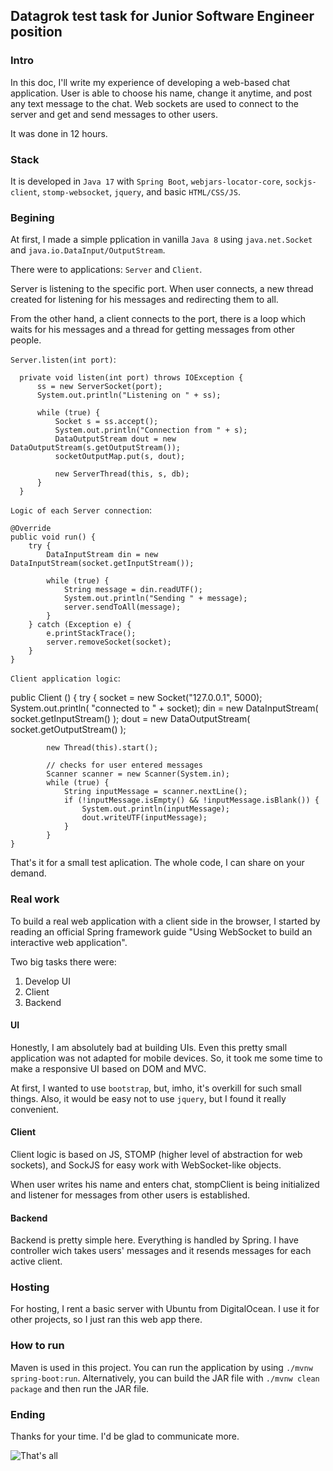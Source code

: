 ## Datagrok test task for Junior Software Engineer position

### Intro
In this doc, I'll write my experience of developing a web-based chat application.
User is able to choose his name, change it anytime, and post any text message to the chat.
Web sockets are used to connect to the server and get and send messages to other users.

It was done in 12 hours.

### Stack
It is developed in `Java 17` with `Spring Boot`, `webjars-locator-core`, `sockjs-client`, `stomp-websocket`, `jquery`, and basic `HTML/CSS/JS`.

### Begining
At first, I made a simple pplication in vanilla `Java 8` using `java.net.Socket` and `java.io.DataInput/OutputStream`.

There were to applications: `Server` and `Client`.

Server is listening to the specific port. When user connects, a new thread created for listening for his messages and redirecting them to all.

From the other hand, a client connects to the port, there is a loop which waits for his messages and a thread for getting messages from other people.

`Server.listen(int port)`:

      private void listen(int port) throws IOException {
          ss = new ServerSocket(port);
          System.out.println("Listening on " + ss);

          while (true) {
              Socket s = ss.accept();
              System.out.println("Connection from " + s);
              DataOutputStream dout = new DataOutputStream(s.getOutputStream());
              socketOutputMap.put(s, dout);

              new ServerThread(this, s, db);
          }
      }
      
 `Logic of each Server connection`:
 
    @Override
    public void run() {
        try {
            DataInputStream din = new DataInputStream(socket.getInputStream());

            while (true) {
                String message = din.readUTF();
                System.out.println("Sending " + message);
                server.sendToAll(message);
            }
        } catch (Exception e) {
            e.printStackTrace();
            server.removeSocket(socket);
        }
    }
    
`Client application logic`:

  public Client () {
        try {
            socket = new Socket("127.0.0.1", 5000);
            System.out.println( "connected to " + socket);
            din = new DataInputStream( socket.getInputStream() );
            dout = new DataOutputStream( socket.getOutputStream() );

            new Thread(this).start();

            // checks for user entered messages
            Scanner scanner = new Scanner(System.in);
            while (true) {
                String inputMessage = scanner.nextLine();
                if (!inputMessage.isEmpty() && !inputMessage.isBlank()) {
                    System.out.println(inputMessage);
                    dout.writeUTF(inputMessage);
                }
            }
    }
    
That's it for a small test aplication. The whole code, I can share on your demand.

### Real work
To build a real web application with a client side in the browser,
I started by reading an official Spring framework guide "Using WebSocket to build an interactive web application".

Two big tasks there were:

1. Develop UI
1. Client
2. Backend

#### UI
Honestly, I am absolutely bad at building UIs.
Even this pretty small application was not adapted for mobile devices.
So, it took me some time to make a responsive UI based on DOM and MVC.

At first, I wanted to use `bootstrap`, but, imho, it's overkill for such small things.
Also, it would be easy not to use `jquery`, but I found it really convenient.

#### Client
Client logic is based on JS, STOMP (higher level of abstraction for web sockets), and SockJS for easy work with WebSocket-like objects.

When user writes his name and enters chat, stompClient is being initialized and listener for messages from other users is established.

#### Backend
Backend is pretty simple here.
Everything is handled by Spring.
I have controller wich takes users' messages and it resends messages for each active client.

### Hosting
For hosting, I rent a basic server with Ubuntu from DigitalOcean.
I use it for other projects, so I just ran this web app there.

### How to run
Maven is used in this project.
You can run the application by using `./mvnw spring-boot:run`.
Alternatively, you can build the JAR file with `./mvnw clean package` and then run the JAR file.

### Ending
Thanks for your time. I'd be glad to communicate more.

![That's all](https://i.kym-cdn.com/entries/icons/original/000/028/021/work.jpg)
